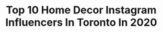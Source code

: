 ---
title: Top 10 Home Decor Instagram Influencers In Toronto In 2020
description: >-
  Find top home decor Instagram influencers in Toronto in 2020. Most popular hashtags: #homedecor #styleinspo #ootd #love.
platform: Instagram
profiles:
  - username: "sanazdesign_interiors"
    fullname: >-
      Sanaz Design Inc.
    location: "Canada"
    followers: 29300
    engagement: 230
    commentsToLikes: 0.274332
    id: ck15temwphpce0i19fjj32wlj
    verified: false
    hashtags: "#notgoingtolast, #golddecor, #designyourown, #bedroomdecoration"
  - username: "the_travelling_lipstick"
    fullname: >-
      Shruti |Travel,Love & More|
    location: "Canada"
    followers: 57164
    engagement: 566
    commentsToLikes: 0.019972
    id: ck0u6lp1x2b3d0i193d2bhm22
    verified: false
    hashtags: "#passportready, #lifestyle, #beachvibes, #beachlovers"
  - username: "amnaaktharpatel"
    fullname: >-
      AMNA AKTHAR-PATEL 🕊
    location: "Canada"
    followers: 2021
    engagement: 1073
    commentsToLikes: 0.107470
    id: ckapai1ffw73b0i78fkxlk381
    verified: false
    hashtags: "#sustainability, #flowers, #spring, #summer"
  - username: "zarconhomes"
    fullname: >-
      Zarcon Homes
    location: "Canada"
    followers: 4098
    engagement: 606
    commentsToLikes: 0.132105
    id: ck15teniqhpew0i19wuhubgil
    verified: false
    hashtags: "#loveyourlife, #lovewhatwedo, #working, #custombuilder"
  - username: "vishakha_sodha"
    fullname: >-
      Vishakha Sodha Khakhar
    location: "Canada"
    followers: 46280
    engagement: 290
    commentsToLikes: 0.078275
    id: ck5q4xd6uqlz90i11knuentpj
    verified: false
    hashtags: "#beautyobsessed, #bedroom, #indialove, #moodyports"
  - username: "kait.style"
    fullname: >-
      Kait | Toronto Realtor
    location: "Canada"
    followers: 19541
    engagement: 278
    commentsToLikes: 0.181945
    id: ck1379xguai8u0i19mt5xwi8l
    verified: false
    hashtags: "#icebergvodka, #subarusnoproblem, #oversizedsweater, #chicwishstyle"
  - username: "j.n.guyen"
    fullname: >-
      JENNIFER NGUYEN
    location: "Canada"
    followers: 6286
    engagement: 1126
    commentsToLikes: 0.104666
    id: ck5q4xmx3qmqf0i11x56kzx0b
    verified: false
    hashtags: "#colorfulfeed, #parisblogger, #lavieparisienne, #frenchstyle"
  - username: "luciemcelroy"
    fullname: >-
      Lucie McElroy
    location: "Canada"
    followers: 8092
    engagement: 459
    commentsToLikes: 0.057573
    id: ck0u9ii049zy10i19m6b68mbo
    verified: false
    hashtags: "#thisisann, #globecrossword, #marriedlife, #whatiwouldweartoday"
  - username: "chanlmarshl"
    fullname: >-
      ENERGY 👑
    location: "Canada"
    followers: 2233
    engagement: 1073
    commentsToLikes: 0.063857
    id: ck5hctc5ujv770i114dz7n18l
    verified: false
    hashtags: "#repurposed, #smiles, #style, #sunshine"
  - username: "caitlinmariedasilva"
    fullname: >-
      Caitlin's Corner
    location: "Canada"
    followers: 28268
    engagement: 751
    commentsToLikes: 0.019220
    id: ck14krqbvqzek0i19zep46iy2
    verified: false
    hashtags: "#takecareofyou, #homelife, #bookshelves, #ipad"
---